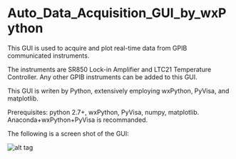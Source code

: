 # Auto_Data_Acquisition_GUI_by_wxPython
This GUI is used to acquire and plot real-time data from GPIB communicated instruments. 

The instruments are SR850 Lock-in Amplifier and LTC21 Temperature Controller. Any other GPIB instruments can be added to this GUI.

This GUI is writen by Python, extensively employing wxPython, PyVisa, and matplotlib. 

Prerequisites: python 2.7+, wxPython, PyVisa, numpy, matplotlib. Anaconda+wxPython+PyVisa is recommanded.

The following is a screen shot of the GUI:

![alt tag](https://cloud.githubusercontent.com/assets/10473229/13136021/c0bb3ab2-d5ca-11e5-94a9-133a976e8369.png)

